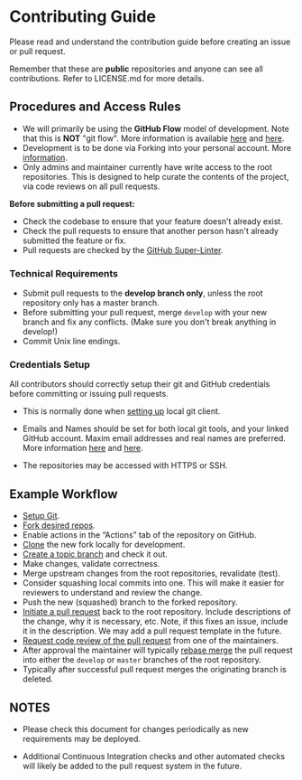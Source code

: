 # Contributing Guide

Please read and understand the contribution guide before creating an issue or pull request.

Remember that these are **public** repositories and anyone can see all contributions. Refer to LICENSE.md for more details.

## Procedures and Access Rules

- We will primarily be using the **GitHub Flow** model of development.  Note that this is **NOT** "git flow". More information is available [here](https://guides.github.com/introduction/flow/) and [here](https://help.github.com/en/github/collaborating-with-issues-and-pull-requests/github-flow).
- Development is to be done via Forking into your personal account. More [information](https://help.github.com/en/github/getting-started-with-github/fork-a-repo).
- Only admins and maintainer currently have write access to the root repositories. This is designed to help curate the contents of the project, via code reviews on all pull requests.

**Before submitting a pull request:**

- Check the codebase to ensure that your feature doesn't already exist.
- Check the pull requests to ensure that another person hasn't already submitted the feature or fix.
- Pull requests are checked by the [GitHub Super-Linter](https://github.com/github/super-linter).

### Technical Requirements

- Submit pull requests to the **develop branch only**, unless the root repository only has a master branch.
- Before submitting your pull request, merge `develop` with your new branch and fix any conflicts. (Make sure you don't break anything in develop!)
- Commit Unix line endings.

### Credentials Setup

All contributors should correctly setup their git and GitHub credentials before committing or issuing pull requests.

- This is normally done when [setting up](https://help.github.com/en/github/getting-started-with-github/set-up-git) local git client.

- Emails and Names should be set for both local git tools, and your linked GitHub account.  Maxim email addresses and real names are preferred. More information [here](https://help.github.com/en/github/setting-up-and-managing-your-github-user-account/setting-your-commit-email-address) and [here](https://help.github.com/en/github/setting-up-and-managing-your-github-user-account/managing-email-preferences).

- The repositories may be accessed with HTTPS or SSH.

## Example Workflow

- [Setup Git](https://help.github.com/en/github/getting-started-with-github/set-up-git).
- [Fork desired repos](https://help.github.com/en/github/getting-started-with-github/fork-a-repo).
- Enable actions in the “Actions” tab of the repository on GitHub.
- [Clone](https://help.github.com/en/github/creating-cloning-and-archiving-repositories/cloning-a-repository) the new fork locally for development.
- [Create a topic branch](https://help.github.com/en/github/collaborating-with-issues-and-pull-requests/about-branches) and check it out.
- Make changes, validate correctness.
- Merge upstream changes from the root repositories, revalidate (test).
- Consider squashing local commits into one.  This will make it easier for reviewers to understand and review the change.
- Push the new (squashed) branch to the forked repository.
- [Initiate a pull request](https://help.github.com/en/github/collaborating-with-issues-and-pull-requests/creating-a-pull-request) back to the root repository.  Include descriptions of the change, why it is necessary, etc.  Note, if this fixes an issue, include it in the description.  We may add a pull request template in the future.
- [Request code review of the pull request](https://help.github.com/en/github/collaborating-with-issues-and-pull-requests/requesting-a-pull-request-review) from one of the maintainers.
- After approval the maintainer will typically [rebase merge](https://help.github.com/en/github/collaborating-with-issues-and-pull-requests/about-pull-request-merges) the pull request into either the `develop` or `master` branches of the root repository.
- Typically after successful pull request merges the originating branch is deleted.

## NOTES

- Please check this document for changes periodically as new requirements may be deployed.

- Additional Continuous Integration checks and other automated checks will likely be added to the pull request system in the future.
